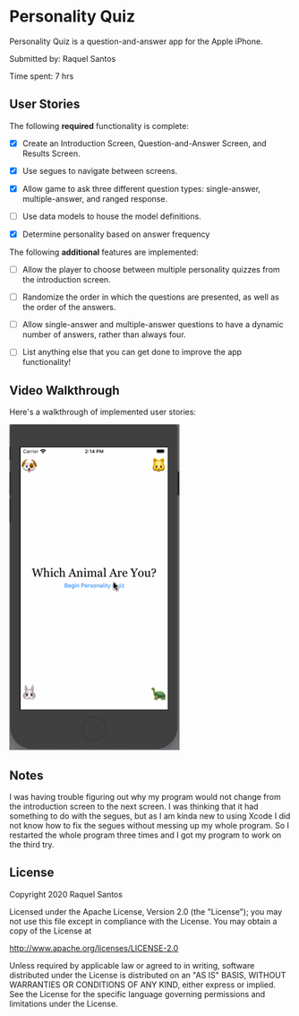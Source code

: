 # Personality Quiz

Personality Quiz is a question-and-answer app for the Apple iPhone.

Submitted by: Raquel Santos

Time spent: 7 hrs

## User Stories

The following **required** functionality is complete:

* [x] Create an Introduction Screen, Question-and-Answer Screen, and Results Screen.

* [x] Use segues to navigate between screens.

* [x] Allow game to ask three different question types: single-answer, multiple-answer, and ranged response.

* [ ] Use data models to house the model definitions.

* [x] Determine personality based on answer frequency

The following **additional** features are implemented:

* [ ] Allow the player to choose between multiple personality quizzes from the introduction screen.

* [ ] Randomize the order in which the questions are presented, as well as the order of the answers.

* [ ] Allow single-answer and multiple-answer questions to have a dynamic number of answers, rather than always four.

* [ ] List anything else that you can get done to improve the app functionality!

## Video Walkthrough 

Here's a walkthrough of implemented user stories:

<img src='PersonalityQuizDemo.gif' title='Personality Quiz animated demo' alt='Personality Quiz animated demo' />

## Notes

I was having trouble figuring out why my program would not change from the introduction screen to the next screen. I was thinking that it had something to do with the segues, but as I am kinda new to using Xcode I did not know how to fix the segues without messing up my whole program. So I restarted the whole program three times and I got my program to work on the third try.

## License

Copyright 2020 Raquel Santos

Licensed under the Apache License, Version 2.0 (the "License");
you may not use this file except in compliance with the License.
You may obtain a copy of the License at

http://www.apache.org/licenses/LICENSE-2.0

Unless required by applicable law or agreed to in writing, software
distributed under the License is distributed on an "AS IS" BASIS,
WITHOUT WARRANTIES OR CONDITIONS OF ANY KIND, either express or implied.
See the License for the specific language governing permissions and
limitations under the License.
